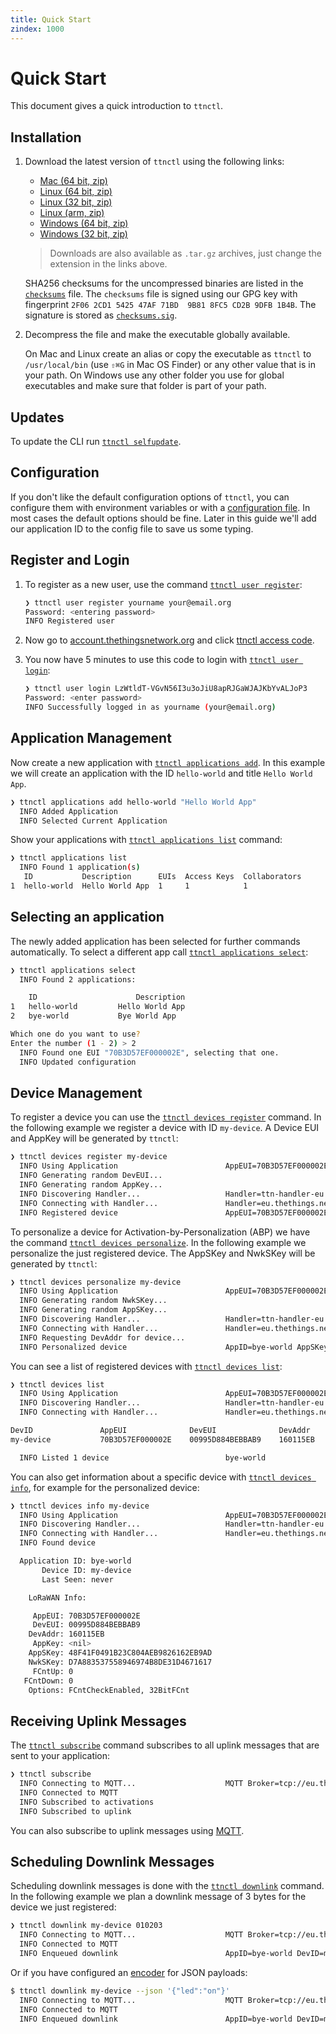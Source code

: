 ```yaml
---
title: Quick Start
zindex: 1000
---
```


# Quick Start

This document gives a quick introduction to `ttnctl`.

## Installation

1.  Download the latest version of `ttnctl` using the following links:

    * [Mac (64 bit, zip)](https://ttnreleases.blob.core.windows.net/release/master/ttnctl-darwin-amd64.zip)
    * [Linux (64 bit, zip)](https://ttnreleases.blob.core.windows.net/release/master/ttnctl-linux-amd64.zip)
    * [Linux (32 bit, zip)](https://ttnreleases.blob.core.windows.net/release/master/ttnctl-linux-386.zip)
    * [Linux (arm, zip)](https://ttnreleases.blob.core.windows.net/release/master/ttnctl-linux-arm.zip)
    * [Windows (64 bit, zip)](https://ttnreleases.blob.core.windows.net/release/master/ttnctl-windows-amd64.exe.zip)
    * [Windows (32 bit, zip)](https://ttnreleases.blob.core.windows.net/release/master/ttnctl-windows-386.exe.zip)

    > Downloads are also available as `.tar.gz` archives, just change the extension in the links above.

    SHA256 checksums for the uncompressed binaries are listed in the [`checksums`](https://ttnreleases.blob.core.windows.net/release/master/checksums) file. The `checksums` file is signed using our GPG key with fingerprint `2F06 2CD1 5425 47AF 71BD  9B81 8FC5 CD2B 9DFB 1B4B`. The signature is stored as [`checksums.sig`](https://ttnreleases.blob.core.windows.net/release/master/checksums).

2.  Decompress the file and make the executable globally available.
    
    On Mac and Linux create an alias or copy the executable as `ttnctl` to `/usr/local/bin` (use `⇧⌘G` in Mac OS Finder) or any other value that is in your path. On Windows use any other folder you use for global executables and make sure that folder is part of your path.

## Updates

To update the CLI run [`ttnctl selfupdate`](api.md#ttnctl-selfupdate).

## Configuration

If you don't like the default configuration options of `ttnctl`, you can configure them with environment variables or with a [configuration file](configuration.md#configuration-file). In most cases the default options should be fine. Later in this guide we'll add our application ID to the config file to save us some typing.

## Register and Login

1. To register as a new user, use the command [`ttnctl user register`](api.md#ttnctl-user-register):

    ```bash
    ❯ ttnctl user register yourname your@email.org
    Password: <entering password>
    INFO Registered user
    ```

2. Now go to [account.thethingsnetwork.org](https://account.thethingsnetwork.org/) and click [ttnctl access code](https://account.thethingsnetwork.org/oauth/callback/ttnctl?code=LzWtldT-VGvN56I3u3oJiU8apRJGaWJAJKbYvALJoP4).

3. You now have 5 minutes to use this code to login with [`ttnctl user login`](api.md#ttnctl-user-login):

    ```bash
    ❯ ttnctl user login LzWtldT-VGvN56I3u3oJiU8apRJGaWJAJKbYvALJoP3
    Password: <enter password>
    INFO Successfully logged in as yourname (your@email.org)
    ```

## Application Management

Now create a new application with [`ttnctl applications add`](api.md#ttnctl-applications-add). In this example we will create an application with the ID `hello-world` and title `Hello World App`.

```bash
❯ ttnctl applications add hello-world "Hello World App"
  INFO Added Application
  INFO Selected Current Application
```

Show your applications with [`ttnctl applications list`](api.md#ttnctl-applications-list) command:

```bash
❯ ttnctl applications list
  INFO Found 1 application(s)
   ID           Description      EUIs  Access Keys  Collaborators
1  hello-world  Hello World App  1     1            1
```

## Selecting an application

The newly added application has been selected for further commands automatically. To select a different app call [`ttnctl applications select`](api.md#ttnctl-applications-select):

```bash
❯ ttnctl applications select
  INFO Found 2 applications:

  	ID                  	Description
1	hello-world        	Hello World App
2	bye-world        	Bye World App

Which one do you want to use?
Enter the number (1 - 2) > 2
  INFO Found one EUI "70B3D57EF000002E", selecting that one.
  INFO Updated configuration
```

## Device Management

To register a device you can use the [`ttnctl devices register`](api.md#ttnctl-devices-register) command. In the following example we register a device with ID `my-device`. A Device EUI and AppKey will be generated by `ttnctl`:

```bash
❯ ttnctl devices register my-device
  INFO Using Application                        AppEUI=70B3D57EF000002E AppID=bye-world
  INFO Generating random DevEUI...
  INFO Generating random AppKey...
  INFO Discovering Handler...                   Handler=ttn-handler-eu
  INFO Connecting with Handler...               Handler=eu.thethings.network:1904
  INFO Registered device                        AppEUI=70B3D57EF000002E AppID=bye-world AppKey=2593946DADA09D86E36E4A4DD3AC632D DevEUI=00995D884BEBBAB9 DevID=my-device
```

To personalize a device for Activation-by-Personalization (ABP) we have the command [`ttnctl devices personalize`](api.md#ttnctl-devices-personalize). In the following example we personalize the just registered device. The AppSKey and NwkSKey will be generated by `ttnctl`:

```bash
❯ ttnctl devices personalize my-device
  INFO Using Application                        AppEUI=70B3D57EF000002E AppID=bye-world
  INFO Generating random NwkSKey...
  INFO Generating random AppSKey...
  INFO Discovering Handler...                   Handler=ttn-handler-eu
  INFO Connecting with Handler...               Handler=eu.thethings.network:1904
  INFO Requesting DevAddr for device...
  INFO Personalized device                      AppID=bye-world AppSKey=48F41F0491B23C804AEB9826162EB9AD DevAddr=160115EB DevID=my-device NwkSKey=D7A883537558946974B8DE31D4671617
```

You can see a list of registered devices with [`ttnctl devices list`](api.md#ttnctl-devices-list):

```bash
❯ ttnctl devices list
  INFO Using Application                        AppEUI=70B3D57EF000002E AppID=bye-world
  INFO Discovering Handler...                   Handler=ttn-handler-eu
  INFO Connecting with Handler...               Handler=eu.thethings.network:1904

DevID           	AppEUI          	DevEUI          	DevAddr
my-device       	70B3D57EF000002E	00995D884BEBBAB9	160115EB

  INFO Listed 1 device                          bye-world
```

You can also get information about a specific device with [`ttnctl devices info`](api.md#ttnctl-devices-info), for example for the personalized device:

```bash
❯ ttnctl devices info my-device
  INFO Using Application                        AppEUI=70B3D57EF000002E AppID=bye-world
  INFO Discovering Handler...                   Handler=ttn-handler-eu
  INFO Connecting with Handler...               Handler=eu.thethings.network:1904
  INFO Found device

  Application ID: bye-world
       Device ID: my-device
       Last Seen: never

    LoRaWAN Info:

     AppEUI: 70B3D57EF000002E
     DevEUI: 00995D884BEBBAB9
    DevAddr: 160115EB
     AppKey: <nil>
    AppSKey: 48F41F0491B23C804AEB9826162EB9AD
    NwkSKey: D7A883537558946974B8DE31D4671617
     FCntUp: 0
   FCntDown: 0
    Options: FCntCheckEnabled, 32BitFCnt
```

## Receiving Uplink Messages

The [`ttnctl subscribe`](api.md#ttnctl-subscribe) command subscribes to all uplink messages that are sent to your application:

```bash
❯ ttnctl subscribe
  INFO Connecting to MQTT...                    MQTT Broker=tcp://eu.thethings.network:1883 Username=fokkezb-playground
  INFO Connected to MQTT
  INFO Subscribed to activations
  INFO Subscribed to uplink
```

You can also subscribe to uplink messages using [MQTT](../../applications/mqtt/index.md).

## Scheduling Downlink Messages

Scheduling downlink messages is done with the [`ttnctl downlink`](api.md#ttnctl-downlink) command. In the following example we plan a downlink message of 3 bytes for the device we just registered:

```bash
❯ ttnctl downlink my-device 010203
  INFO Connecting to MQTT...                    MQTT Broker=tcp://eu.thethings.network:1883 Username=bye-world
  INFO Connected to MQTT
  INFO Enqueued downlink                        AppID=bye-world DevID=my-device
```

Or if you have configured an [encoder](api.md#ttnctl-applications-pf) for JSON payloads:

```bash
$ ttnctl downlink my-device --json '{"led":"on"}'
  INFO Connecting to MQTT...                    MQTT Broker=tcp://eu.thethings.network:1883 Username=bye-world
  INFO Connected to MQTT
  INFO Enqueued downlink                        AppID=bye-world DevID=my-device
```
